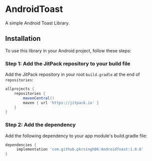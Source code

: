 # AndroidToast
A simple Android Toast Library.

## Installation

To use this library in your Android project, follow these steps:

### Step 1: Add the JitPack repository to your build file

Add the JitPack repository in your root `build.gradle` at the end of `repositories`:

```gradle
allprojects {
    repositories {
        mavenCentral()
        maven { url 'https://jitpack.io' }
    }
}
```
### Step 2: Add the dependency
Add the following dependency to your app module's build.gradle file:

```gradle
dependencies {
     implementation 'com.github.pkrsingh06:AndroidToast:1.0.0'
}
```



